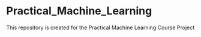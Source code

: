 # Practical_Machine_Learning
This repository is created for the Practical Machine Learning Course Project
